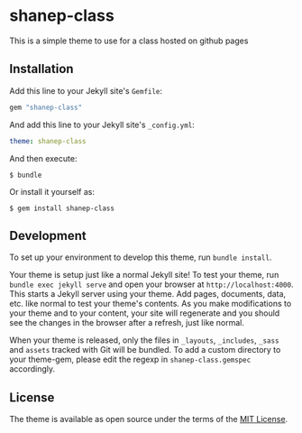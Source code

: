 # shanep-class

This is a simple theme to use for a class hosted on github pages

## Installation

Add this line to your Jekyll site's `Gemfile`:

```ruby
gem "shanep-class"
```

And add this line to your Jekyll site's `_config.yml`:

```yaml
theme: shanep-class
```

And then execute:

    $ bundle

Or install it yourself as:

    $ gem install shanep-class

## Development

To set up your environment to develop this theme, run `bundle install`.

Your theme is setup just like a normal Jekyll site! To test your theme, run `bundle exec jekyll
serve` and open your browser at `http://localhost:4000`. This starts a Jekyll server using your
theme. Add pages, documents, data, etc. like normal to test your theme's contents. As you make
modifications to your theme and to your content, your site will regenerate and you should see the
changes in the browser after a refresh, just like normal.

When your theme is released, only the files in `_layouts`, `_includes`, `_sass` and `assets` tracked
with Git will be bundled. To add a custom directory to your theme-gem, please edit the regexp in
`shanep-class.gemspec` accordingly.

## License

The theme is available as open source under the terms of the [MIT
License](https://opensource.org/licenses/MIT).

